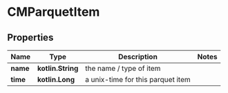
# CMParquetItem

## Properties
Name | Type | Description | Notes
------------ | ------------- | ------------- | -------------
**name** | **kotlin.String** | the name / type of item | 
**time** | **kotlin.Long** | a unix-time for this parquet item | 



